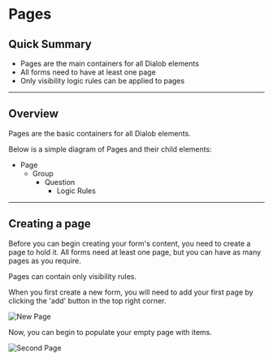 # Pages

## Quick Summary

* Pages are the main containers for all Dialob elements
* All forms need to have at least one page
* Only visibility logic rules can be applied to pages

---

## Overview  

Pages are the basic containers for all Dialob elements.

Below is a simple diagram of Pages and their child elements:

* Page
  * Group
    * Question
      * Logic Rules

---

## Creating a page

Before you can begin creating your form's content, you need to create a page to hold it. All forms need at least one page, but you can have as many pages as you require.

Pages can contain only visibility rules.

When you first create a new form, you will need to add your first page by clicking the 'add' button in the top right corner.

![New Page](basicoperations/new-page.png)

Now, you can begin to populate your empty page with items.

![Second Page](basicoperations/new-page2.png)
